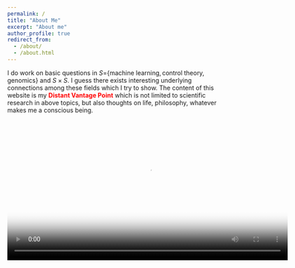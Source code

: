 ```yaml
---
permalink: /
title: "About Me"
excerpt: "About me"
author_profile: true
redirect_from: 
  - /about/
  - /about.html
---
```


I do work on basic questions in $S=${$\text{machine learning}, \text{control theory}, \text{genomics}$} and $S \times S$. I guess there exists interesting underlying connections among these fields which I try to show. 
The content of this website is my <span style="color:red">**Distant Vantage Point**</span> which is not limited to scientific research in above topics, but also thoughts on life, philosophy, whatever makes me a conscious being.



<!-- <video width="100%" preload="auto" muted controls>
    <source src="{{ include.src }}" type="/assets/videos/pale_blue_dot.mp4"/>
</video> -->





<center>
<video class="cover" width="640" poster="/assets/images/earth_thumbnail_closeup.jpg" controls autoplay >
  object-fit: cover
  <source src="/assets/videos/pale_blue_dot.mp4">
</video>
</center>

<br/><br/>


<!-- I also love randomness and below is a photo I stole from Cambridge's Jason Miller [page](http://www.statslab.cam.ac.uk//~jpm205/)


<p align="center">
  <img src="/assets/images/flow_lines_of_the_Gaussian_free_field.png" alt="drawing" width="600"/>
</p> -->

